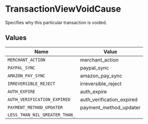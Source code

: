 # TransactionViewVoidCause

Specifies why this particular transaction is voided.


## Values

| Name                          | Value                         |
| ----------------------------- | ----------------------------- |
| `MERCHANT_ACTION`             | merchant_action               |
| `PAYPAL_SYNC`                 | paypal_sync                   |
| `AMAZON_PAY_SYNC`             | amazon_pay_sync               |
| `IRREVERSIBLE_REJECT`         | irreversible_reject           |
| `AUTH_EXPIRE`                 | auth_expire                   |
| `AUTH_VERIFICATION_EXPIRED`   | auth_verification_expired     |
| `PAYMENT_METHOD_UPDATER`      | payment_method_updater        |
| `LESS_THAN_NIL_GREATER_THAN_` | <nil>                         |